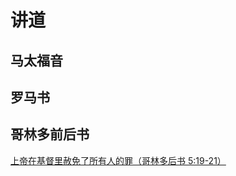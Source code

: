 # 讲道

## 马太福音

## 罗马书

## 哥林多前后书
[上帝在基督里赦免了所有人的罪（哥林多后书 5:19-21）](https://chenyuezhuang.github.io/sermons.github.io/2Corinthians051921)

